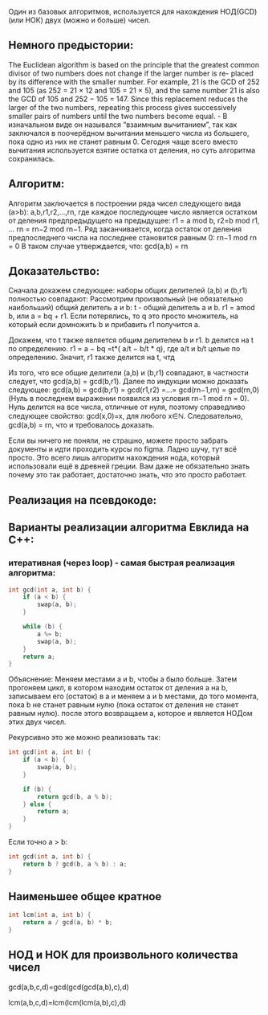 Один из базовых алгоритмов, используется для нахождения НОД(GCD) (или НОК) двух (можно и больше) чисел.

## Немного предыстории:

The Euclidean algorithm is based on the principle that the greatest common divisor of two numbers does not change if the larger number is re- placed by its difference with the smaller number. For example, 21 is the GCD of 252 and 105 (as 252 = 21 × 12 and 105 = 21 × 5), and the same number 21 is also the GCD of 105 and 252 − 105 = 147. Since this replacement reduces the larger of the two numbers, repeating this process gives successively smaller pairs of numbers until the two numbers become equal. - В изначальном виде он назывался “взаимным вычитанием”, так как заключался в поочерёдном вычитании меньшего числа из большего, пока одно из них не станет равным 0. Сегодня чаще всего вместо вычитания используется взятие остатка от деления, но суть алгоритма сохранилась.

## Алгоритм:
Алгоритм заключается в построении ряда чисел следующего вида (a>b):
a,b,r1,r2,…,rn,
где каждое последующее число является остатком от деления предпредыдущего на предыдущее:
r1 = a mod b, r2=b mod r1, … rn = rn−2 mod rn−1.
Ряд заканчивается, когда остаток от деления предпоследнего числа на последнее становится равным 0:
rn−1 mod rn = 0
В таком случае утверждается, что:
gcd(a,b) = rn

## Доказательство:

Сначала докажем следующее: наборы общих делителей (a,b) и (b,r1) полностью совпадают:
Рассмотрим произвольный (не обязательно наибольший) общий делитель a и b:
t - общий делитель a и b.
r1 = amod b, или a = bq + r1. 
Если потерялись, то q это просто множитель, на который если домножить b и прибавить r1 получится a.

Докажем, что t также является общим делителем b и r1.
b делится на t по определению.
r1 = a − bq =t*( a/t − b/t * q), где a/t и b/t целые по определению.
Значит, r1 также делится на t, чтд

Из того, что все общие делители (a,b) и (b,r1) совпадают, в частности следует, что gcd(a,b) = gcd(b,r1).
Далее по индукции можно доказать следующее:
gcd(a,b) = gcd(b,r1) = gcd(r1,r2) =…= gcd(rn−1,rn) = gcd(rn,0)
(Нуль в последнем выражении появился из условия rn−1 mod rn = 0).
Нуль делится на все числа, отличные от нуля, поэтому справедливо следующее свойство:
gcd(x,0)=x, для любого x∈ℕ.
Следовательно, gcd(a,b) = rn, что и требовалось доказать.

Если вы ничего не поняли, не страшно, можете просто забрать документы и идти проходить курсы по figma. Ладно шучу, тут всё просто. Это всего лишь алгоритм нахождения нода, который использовали ещё в древней греции. Вам даже не обязательно знать почему это так работает, достаточно знать, что это просто работает.

## Реализация на псевдокоде:



## Варианты реализации алгоритма Евклида на C++:

### итеративная (через loop) - cамая быстрая реализация алгоритма:

```cpp
int gcd(int a, int b) {
    if (a < b) {
        swap(a, b);
    }

    while (b) {
        a %= b;
        swap(a, b);
    }
    return a;
}
```
Объяснение: 
Меняем местами a и b, чтобы a было больше. Затем прогоняем цикл, в котором находим остаток от деления a на b, записываем его (остаток) в a и меняем a и b местами, до того момента, пока b не станет равным нулю (пока остаток от деления не станет равным нулю). после этого возвращаем а, которое и является НОДом этих двух чисел. 

Рекурсивно это же можно реализовать так:

```cpp
int gcd(int a, int b) {
    if (a < b) {
        swap(a, b);
    }

    if (b) {
        return gcd(b, a % b);
    } else {
        return a;
    }
}
```

Если  точно a > b: 

```cpp
int gcd(int a, int b) {
    return b ? gcd(b, a % b) : a;
}
```
## Наименьшее общее кратное

```cpp
int lcm(int a, int b) {
    return a / gcd(a, b) * b; 
}
```
## НОД и НОК для произвольного количества чисел

gcd(a,b,c,d)=gcd(gcd(gcd(a,b),c),d)

lcm(a,b,c,d)=lcm(lcm(lcm(a,b),c),d)
